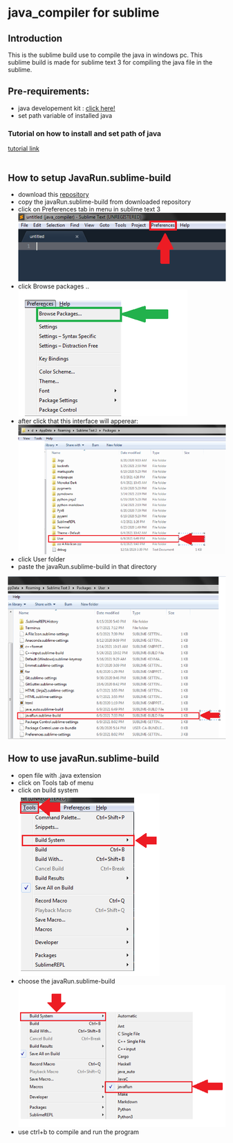 # java_compiler for sublime

## Introduction

This is the sublime build use to compile the java in windows pc. This sublime build is made for sublime text 3 for compiling the java file in the sublime.

## Pre-requirements:

- java developement kit : [click here!](https://www.oracle.com/java/technologies/javase-downloads.html)<br>
- set path variable of installed java<br>

### Tutorial on how to install and set path of java
[tutorial link](https://youtu.be/IJ-PJbvJBGs)
<br><br>

## How to setup JavaRun.sublime-build

- download this [repository](https://github.com/RohilPrajapati/java_compiler)
- copy the javaRun.sublime-build from downloaded repository
- click on Preferences tab in menu in sublime text 3<br>
    <img src="image(ss)/preferences.PNG">
- click Browse packages ..<br>
    <img src="image(ss)/browsepackage.png">
- after click that this interface will apperear:<br>
    <img src="image(ss)/browsepackageafter.PNG">
- click User folder
- paste the javaRun.sublime-build in that directory
 <img src="image(ss)/insideuser.PNG">

## How to use javaRun.sublime-build

- open file with .java extension
- click on Tools tab of menu
- click on build system <br>
    <img src="image(ss)/buildsystem.PNG">
- choose the javaRun.sublime-build <br>
    <img src="image(ss)/javaRun.PNG">
- use ctrl+b to compile and run the program

